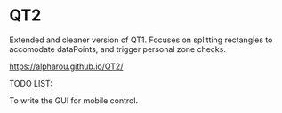 # QT2
Extended and cleaner version of QT1. Focuses on splitting rectangles to accomodate dataPoints, and trigger personal zone checks.

https://alpharou.github.io/QT2/

TODO LIST:

To write the GUI for mobile control.
